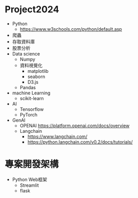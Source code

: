 # Project2024
- Python
  - https://www.w3schools.com/python/default.asp 
- 爬蟲
- 存取資料庫
- 股票分析
- Data science
  - Numpy
  - 資料視覺化
    - matplotlib
    - seaborn
    - D3.js 
  - Pandas 
- machine Learning
  - scikit-learn 
- AI
  - Tensorflow
  - PyTorch 
- GenAI
  - OPENAI  https://platform.openai.com/docs/overview
  - Langchain
    - https://www.langchain.com/
    - https://python.langchain.com/v0.2/docs/tutorials/ 



# 專案開發架構
- Python Web框架
  - Streamlit
  - flask

